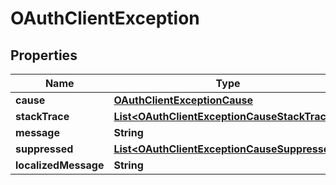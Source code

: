 # OAuthClientException

## Properties
Name | Type | Description | Notes
------------ | ------------- | ------------- | -------------
**cause** | [**OAuthClientExceptionCause**](OAuthClientExceptionCause.md) |  |  [optional]
**stackTrace** | [**List&lt;OAuthClientExceptionCauseStackTrace&gt;**](OAuthClientExceptionCauseStackTrace.md) |  |  [optional]
**message** | **String** |  |  [optional]
**suppressed** | [**List&lt;OAuthClientExceptionCauseSuppressed&gt;**](OAuthClientExceptionCauseSuppressed.md) |  |  [optional]
**localizedMessage** | **String** |  |  [optional]
